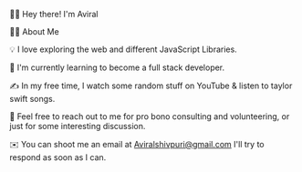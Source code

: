 👋🏻 Hey there! I'm Aviral

🧑🏻  About Me

💡  I love exploring the web and different JavaScript Libraries.

🌱  I'm currently learning to become a full stack developer.

✍️  In my free time, I watch some random stuff on YouTube & listen to taylor swift songs.

💬  Feel free to reach out to me for pro bono consulting and volunteering, or just for some interesting discussion.

✉️  You can shoot me an email at Aviralshivpuri@gmail.com I'll try to respond as soon as I can.
